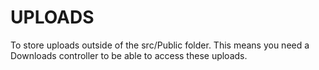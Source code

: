 UPLOADS
=======

To store uploads outside of the src/Public folder. This means you need a Downloads controller to be able to access these uploads.